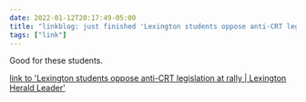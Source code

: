 ```yaml
---
date: 2022-01-12T20:17:49-05:00
title: "linkblog: just finished 'Lexington students oppose anti-CRT legislation at rally | Lexington Herald Leader'"
tags: ["link"]
---
```

Good for these students.
 
[link to 'Lexington students oppose anti-CRT legislation at rally | Lexington Herald Leader'](https://www.kentucky.com/news/local/education/article257255127.html)
